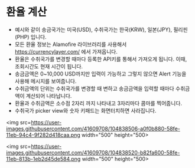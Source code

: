 # 환율 계산

- 예시와 같이 송금국가는 미국(USD), 수취국가는 한국(KRW), 일본(JPY), 필리핀(PHP) 입니다.
- 모든 환율 정보는 Alamofire 라이브러리를 사용해서 https://currencylayer.com/ 에서 가져옵니다.
- 환율은 수취국가를 변경할 때마다 등록한 API키를 통해서 가져오게 됩니다. 이때, 조회시간도 현재 시간이 됩니다.
- 송금금액은 0~10,000 USD까지만 입력이 가능하고 그렇지 않으면 Alert 기능을 사용해 메시지를 보여줍니다.
- 수취금액의 단위는 수취국가를 변경할 때 변하고 송금금액을 입력할 때마다 수취금액이 계산되어 나타납니다.
- 환율과 수취금액은 소수점 2자리 까지 나타내고 3자리마다 콤마를 찍어줍니다.
- 수취국가 picker view와 숫자 키패드는 화면터치하면 사라집니다.


<img src=https://user-images.githubusercontent.com/41609708/104838506-a0f0b880-58fe-11eb-94c4-9f282d418caa.png width="500" height="500>

<img src=https://user-images.githubusercontent.com/41609708/104838520-b82fa600-58fe-11eb-813b-1eb2d45de584.png width="500" height="500>
